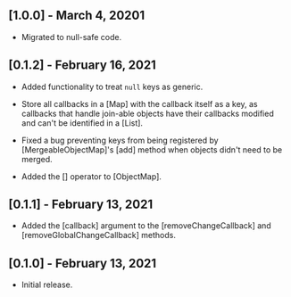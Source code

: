 ## [1.0.0] - March 4, 20201

* Migrated to null-safe code.

## [0.1.2] - February 16, 2021

* Added functionality to treat `null` keys as generic.

* Store all callbacks in a [Map] with the callback itself as a key, as callbacks that handle join-able objects have their callbacks modified and can't be identified in a [List].

* Fixed a bug preventing keys from being registered by [MergeableObjectMap]'s
[add] method when objects didn't need to be merged.

* Added the [] operator to [ObjectMap].

## [0.1.1] - February 13, 2021

* Added the [callback] argument to the [removeChangeCallback] and
[removeGlobalChangeCallback] methods.

## [0.1.0] - February 13, 2021

* Initial release.
